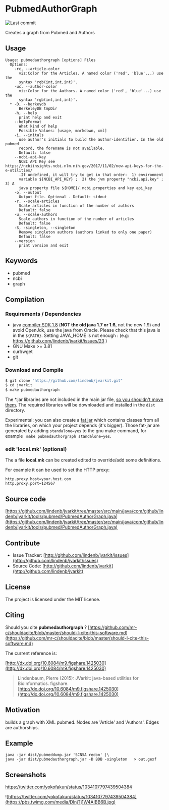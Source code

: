 # PubmedAuthorGraph

![Last commit](https://img.shields.io/github/last-commit/lindenb/jvarkit.png)

Creates a graph from Pubmed and Authors


## Usage

```
Usage: pubmedauthorgraph [options] Files
  Options:
    -rc, --article-color
      viz:Color for the Articles. A named color ('red', 'blue'...) use the 
      syntax 'rgb(int,int,int)'.
    -uc, --author-color
      viz:Color for the Authors. A named color ('red', 'blue'...) use the 
      syntax 'rgb(int,int,int)'.
  * -D, --berkeydb
      BerkeleyDB tmpDir
    -h, --help
      print help and exit
    --helpFormat
      What kind of help
      Possible Values: [usage, markdown, xml]
    -i, --initals
      use author's initials to build the author-identifier. In the old pubmed 
      record, the forename is not available.
      Default: false
    --ncbi-api-key
      NCBI API Key see https://ncbiinsights.ncbi.nlm.nih.gov/2017/11/02/new-api-keys-for-the-e-utilities/ 
      .If undefined, it will try to get in that order:  1) environment 
      variable ${NCBI_API_KEY} ;  2) the jvm property "ncbi.api.key" ;	3) A 
      java property file ${HOME}/.ncbi.properties and key api_key
    -o, --output
      Output file. Optional . Default: stdout
    -r, --scale-articles
      Scale articles in function of the number of authors
      Default: false
    -u, --scale-authors
      Scale authors in function of the number of articles
      Default: false
    -S, -singleton, --singleton
      Remove singleton authors (authors linked to only one paper)
      Default: false
    --version
      print version and exit

```


## Keywords

 * pubmed
 * ncbi
 * graph


## Compilation

### Requirements / Dependencies

* java [compiler SDK 1.8](http://www.oracle.com/technetwork/java/index.html) (**NOT the old java 1.7 or 1.6**, not the new 1.9) and avoid OpenJdk, use the java from Oracle. Please check that this java is in the `${PATH}`. Setting JAVA_HOME is not enough : (e.g: https://github.com/lindenb/jvarkit/issues/23 )
* GNU Make >= 3.81
* curl/wget
* git


### Download and Compile

```bash
$ git clone "https://github.com/lindenb/jvarkit.git"
$ cd jvarkit
$ make pubmedauthorgraph
```

The *.jar libraries are not included in the main jar file, [so you shouldn't move them](https://github.com/lindenb/jvarkit/issues/15#issuecomment-140099011 ).
The required libraries will be downloaded and installed in the `dist` directory.

Experimental: you can also create a [fat jar](https://stackoverflow.com/questions/19150811/) which contains classes from all the libraries, on which your project depends (it's bigger). Those fat-jar are generated by adding `standalone=yes` to the gnu make command, for example ` make pubmedauthorgraph standalone=yes`.

### edit 'local.mk' (optional)

The a file **local.mk** can be created edited to override/add some definitions.

For example it can be used to set the HTTP proxy:

```
http.proxy.host=your.host.com
http.proxy.port=124567
```
## Source code 

[https://github.com/lindenb/jvarkit/tree/master/src/main/java/com/github/lindenb/jvarkit/tools/pubmed/PubmedAuthorGraph.java](https://github.com/lindenb/jvarkit/tree/master/src/main/java/com/github/lindenb/jvarkit/tools/pubmed/PubmedAuthorGraph.java)


## Contribute

- Issue Tracker: [http://github.com/lindenb/jvarkit/issues](http://github.com/lindenb/jvarkit/issues)
- Source Code: [http://github.com/lindenb/jvarkit](http://github.com/lindenb/jvarkit)

## License

The project is licensed under the MIT license.

## Citing

Should you cite **pubmedauthorgraph** ? [https://github.com/mr-c/shouldacite/blob/master/should-I-cite-this-software.md](https://github.com/mr-c/shouldacite/blob/master/should-I-cite-this-software.md)

The current reference is:

[http://dx.doi.org/10.6084/m9.figshare.1425030](http://dx.doi.org/10.6084/m9.figshare.1425030)

> Lindenbaum, Pierre (2015): JVarkit: java-based utilities for Bioinformatics. figshare.
> [http://dx.doi.org/10.6084/m9.figshare.1425030](http://dx.doi.org/10.6084/m9.figshare.1425030)


## Motivation

builds a graph with XML pubmed. Nodes are 'Article' and  'Authors'. Edges are authorships.

## Example

```
java -jar dist/pubmeddump.jar 'SCN5A redon' |\
java -jar dist/pubmedauthorgraph.jar -D BDB -singleton   > out.gexf
```

## Screenshots

https://twitter.com/yokofakun/status/1034107797439504384

![https://twitter.com/yokofakun/status/1034107797439504384](https://pbs.twimg.com/media/DlnjTj1W4AIBB6B.jpg)



